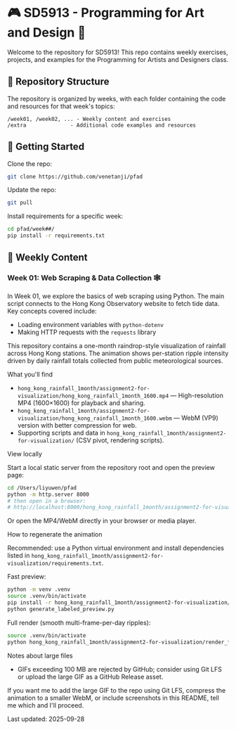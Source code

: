 # 🎮 SD5913 - Programming for Art and Design 🎨

Welcome to the repository for SD5913! This repo contains weekly exercises, projects, and examples for the Programming for Artists and Designers class.

## 📂 Repository Structure

The repository is organized by weeks, with each folder containing the code and resources for that week's topics:

```
/week01, /week02, ... - Weekly content and exercises
/extra              - Additional code examples and resources
```

## 🚀 Getting Started

Clone the repo:
```bash
git clone https://github.com/venetanji/pfad
```

Update the repo:
```bash
git pull
```

Install requirements for a specific week:
```bash
cd pfad/week##/
pip install -r requirements.txt
```

## 📅 Weekly Content

### Week 01: Web Scraping & Data Collection 🕸️

In Week 01, we explore the basics of web scraping using Python. The main script connects to the Hong Kong Observatory website to fetch tide data. Key concepts covered include:

- Loading environment variables with `python-dotenv`
- Making HTTP requests with the `requests` library


This repository contains a one-month raindrop-style visualization of rainfall across Hong Kong stations. The animation shows per-station ripple intensity driven by daily rainfall totals collected from public meteorological sources.

What you'll find

- `hong_kong_rainfall_1month/assignment2-for-visualization/hong_kong_rainfall_1month_1600.mp4` — High-resolution MP4 (1600×1600) for playback and sharing.
- `hong_kong_rainfall_1month/assignment2-for-visualization/hong_kong_rainfall_1month_1600.webm` — WebM (VP9) version with better compression for web.
- Supporting scripts and data in `hong_kong_rainfall_1month/assignment2-for-visualization/` (CSV pivot, rendering scripts).

View locally

Start a local static server from the repository root and open the preview page:

```bash
cd /Users/liyuwen/pfad
python -m http.server 8000
# then open in a browser:
# http://localhost:8000/hong_kong_rainfall_1month/assignment2-for-visualization/view_animation_fast.html
```

Or open the MP4/WebM directly in your browser or media player.

How to regenerate the animation

Recommended: use a Python virtual environment and install dependencies listed in `hong_kong_rainfall_1month/assignment2-for-visualization/requirements.txt`.

Fast preview:

```bash
python -m venv .venv
source .venv/bin/activate
pip install -r hong_kong_rainfall_1month/assignment2-for-visualization/requirements.txt
python generate_labeled_preview.py
```

Full render (smooth multi-frame-per-day ripples):

```bash
source .venv/bin/activate
python hong_kong_rainfall_1month/assignment2-for-visualization/render_fast_custom.py
```

Notes about large files

- GIFs exceeding 100 MB are rejected by GitHub; consider using Git LFS or upload the large GIF as a GitHub Release asset.

If you want me to add the large GIF to the repo using Git LFS, compress the animation to a smaller WebM, or include screenshots in this README, tell me which and I'll proceed.

Last updated: 2025-09-28

